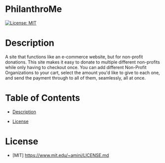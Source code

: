 # PhilanthroMe

[![License: MIT](https://img.shields.io/badge/License-MIT-yellow.svg)](https://opensource.org/licenses/MIT)

# Description

A site that functions like an e-commerce website, but for non-profit donations. This site makes it easy to donate to multiple different non-profits while only having to checkout once. You can add different Non-Profit Organizations to your cart, select the amount you'd like to give to each one, and send the payment through to all of them, seamlessly, all at once.

# Table of Contents

- [Description](#Description)

- [License](#License)

# License
    
- [MIT] https://www.mit.edu/~amini/LICENSE.md